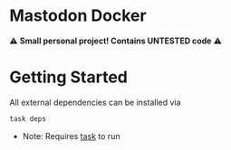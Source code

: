 # Mastodon Docker <!-- omit in toc -->

⚠️ **Small personal project! Contains UNTESTED code** ⚠️

# Getting Started
All external dependencies can be installed via
```bash
task deps
```
- Note: Requires [task](https://taskfile.dev/#/installation) to run
